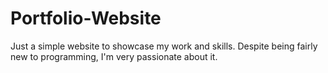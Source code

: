 # Portfolio-Website
Just a simple website to showcase my work and skills. Despite being fairly new to programming, I'm very passionate about it. 
